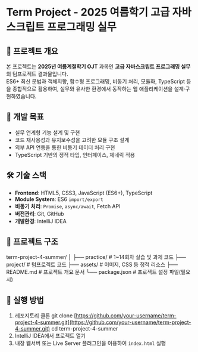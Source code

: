 # Term Project - 2025 여름학기 고급 자바스크립트 프로그래밍 실무

## 📌 프로젝트 개요
본 프로젝트는 **2025년 여름계절학기 OJT** 과목인 **고급 자바스크립트 프로그래밍 실무**의 텀프로젝트 결과물입니다.  
ES6+ 최신 문법과 객체지향, 함수형 프로그래밍, 비동기 처리, 모듈화, TypeScript 등을 종합적으로 활용하여, 실무와 유사한 환경에서 동작하는 웹 애플리케이션을 설계·구현하였습니다.

## 🎯 개발 목표
- 실무 연계형 기능 설계 및 구현  
- 코드 재사용성과 유지보수성을 고려한 모듈 구조 설계  
- 외부 API 연동을 통한 비동기 데이터 처리 구현  
- TypeScript 기반의 정적 타입, 인터페이스, 제네릭 적용  

## 🛠 기술 스택
- **Frontend**: HTML5, CSS3, JavaScript (ES6+), TypeScript  
- **Module System**: ES6 `import/export`  
- **비동기 처리**: `Promise`, `async/await`, Fetch API  
- **버전관리**: Git, GitHub  
- **개발환경**: IntelliJ IDEA  

## 📂 프로젝트 구조
term-project-4-summer/
│
├── practice/      # 1\~14회차 실습 및 과제 코드
├── project/       # 텀프로젝트 코드
├── assets/        # 이미지, CSS 등 정적 리소스
├── README.md      # 프로젝트 개요 문서
└── package.json   # 프로젝트 설정 파일(필요 시)

## 🚀 실행 방법
1. 레포지토리 클론
git clone [https://github.com/your-username/term-project-4-summer.git](https://github.com/your-username/term-project-4-summer.git)
cd term-project-4-summer
2. IntelliJ IDEA에서 프로젝트 열기  
3. 내장 웹서버 또는 Live Server 플러그인을 이용하여 `index.html` 실행
